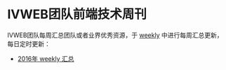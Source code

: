IVWEB团队前端技术周刊
========

IVWEB团队每周汇总团队或者业界优秀资源，于 [weekly](weekly) 中进行每周汇总更新，每日定时更新：

- [2016年 weekly 汇总](2016/) 
